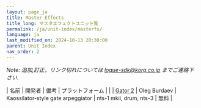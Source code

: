 ```yaml
---
layout: page_ja
title: Master Effects
title_long: マスタエフェクトユニット覧
permalink: /ja/unit-index/masterfx/
language: ja
last_modified_on: 2024-10-13 20:30:00
parent: Unit Index
nav_order: 2
---
```


_Note: 追加,訂正，リンク切れについては logue-sdk@korg.co.jp までご連絡下さい._

| 名前 | 開発者 | 備考 | プラットフォーム |  |
| [Gator 2](https://github.com/dukesrg/logue-sdk/releases) | Oleg Burdaev | Kaossilator-style gate arpeggiator | nts-1 mkii, drum, nts-3 | 無料 |

